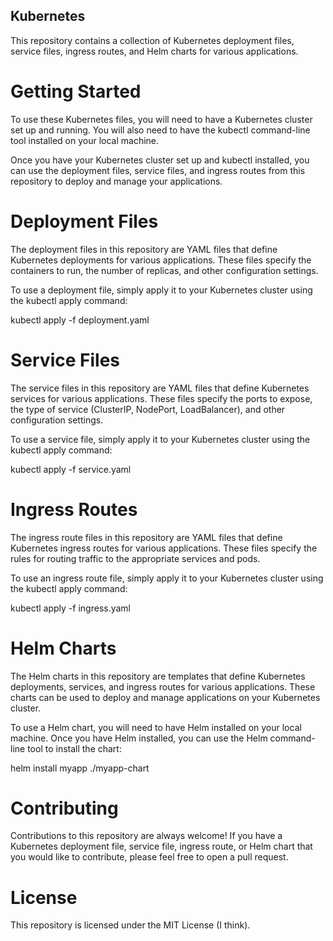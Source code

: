 ## Kubernetes
This repository contains a collection of Kubernetes deployment files, service files, ingress routes, and Helm charts for various applications.

# Getting Started
To use these Kubernetes files, you will need to have a Kubernetes cluster set up and running. You will also need to have the kubectl command-line tool installed on your local machine.

Once you have your Kubernetes cluster set up and kubectl installed, you can use the deployment files, service files, and ingress routes from this repository to deploy and manage your applications.

# Deployment Files
The deployment files in this repository are YAML files that define Kubernetes deployments for various applications. These files specify the containers to run, the number of replicas, and other configuration settings.

To use a deployment file, simply apply it to your Kubernetes cluster using the kubectl apply command:

kubectl apply -f deployment.yaml

# Service Files
The service files in this repository are YAML files that define Kubernetes services for various applications. These files specify the ports to expose, the type of service (ClusterIP, NodePort, LoadBalancer), and other configuration settings.

To use a service file, simply apply it to your Kubernetes cluster using the kubectl apply command:

kubectl apply -f service.yaml

# Ingress Routes
The ingress route files in this repository are YAML files that define Kubernetes ingress routes for various applications. These files specify the rules for routing traffic to the appropriate services and pods.

To use an ingress route file, simply apply it to your Kubernetes cluster using the kubectl apply command:

kubectl apply -f ingress.yaml

# Helm Charts
The Helm charts in this repository are templates that define Kubernetes deployments, services, and ingress routes for various applications. These charts can be used to deploy and manage applications on your Kubernetes cluster.

To use a Helm chart, you will need to have Helm installed on your local machine. Once you have Helm installed, you can use the Helm command-line tool to install the chart:

helm install myapp ./myapp-chart

# Contributing
Contributions to this repository are always welcome! If you have a Kubernetes deployment file, service file, ingress route, or Helm chart that you would like to contribute, please feel free to open a pull request.

# License
This repository is licensed under the MIT License (I think).